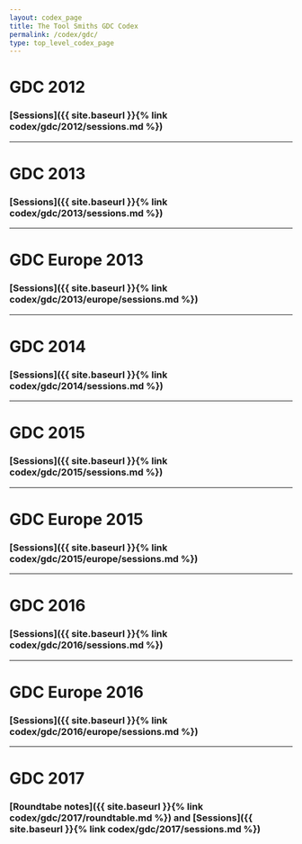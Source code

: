 ```yaml
---
layout: codex_page
title: The Tool Smiths GDC Codex
permalink: /codex/gdc/
type: top_level_codex_page
---
```


# GDC 2012
### [Sessions]({{ site.baseurl }}{% link codex/gdc/2012/sessions.md %})

------

# GDC 2013
### [Sessions]({{ site.baseurl }}{% link codex/gdc/2013/sessions.md %})

------

# GDC Europe 2013
### [Sessions]({{ site.baseurl }}{% link codex/gdc/2013/europe/sessions.md %})

------

# GDC 2014
### [Sessions]({{ site.baseurl }}{% link codex/gdc/2014/sessions.md %})

------

# GDC 2015
### [Sessions]({{ site.baseurl }}{% link codex/gdc/2015/sessions.md %})

------

# GDC Europe 2015
### [Sessions]({{ site.baseurl }}{% link codex/gdc/2015/europe/sessions.md %})

------

# GDC 2016
### [Sessions]({{ site.baseurl }}{% link codex/gdc/2016/sessions.md %})

------

# GDC Europe 2016
### [Sessions]({{ site.baseurl }}{% link codex/gdc/2016/europe/sessions.md %})

------

# GDC 2017
### [Roundtabe notes]({{ site.baseurl }}{% link codex/gdc/2017/roundtable.md %}) and [Sessions]({{ site.baseurl }}{% link codex/gdc/2017/sessions.md %})